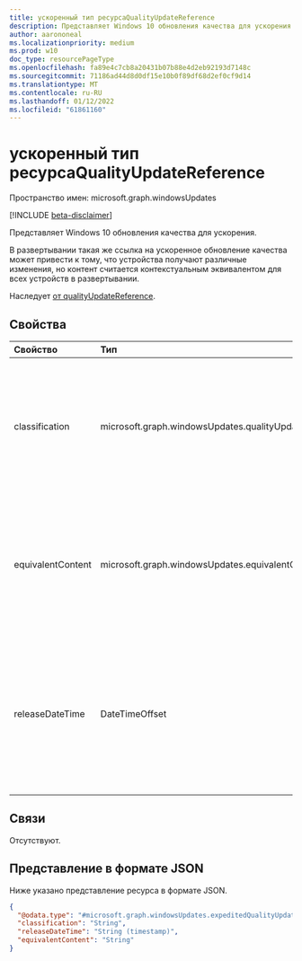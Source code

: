 ```yaml
---
title: ускоренный тип ресурсаQualityUpdateReference
description: Представляет Windows 10 обновления качества для ускорения.
author: aarononeal
ms.localizationpriority: medium
ms.prod: w10
doc_type: resourcePageType
ms.openlocfilehash: fa89e4c7cb8a20431b07b88e4d2eb92193d7148c
ms.sourcegitcommit: 71186ad44d8d0df15e10b0f89df68d2ef0cf9d14
ms.translationtype: MT
ms.contentlocale: ru-RU
ms.lasthandoff: 01/12/2022
ms.locfileid: "61861160"
---
```

# <a name="expeditedqualityupdatereference-resource-type"></a>ускоренный тип ресурсаQualityUpdateReference

Пространство имен: microsoft.graph.windowsUpdates

[!INCLUDE [beta-disclaimer](../../includes/beta-disclaimer.md)]

Представляет Windows 10 обновления качества для ускорения.

В развертывании такая же ссылка на ускоренное обновление качества может привести к тому, что устройства получают различные изменения, но контент считается контекстуальным эквивалентом для всех устройств в развертывании.

Наследует [от qualityUpdateReference](../resources/windowsupdates-qualityupdatereference.md).

## <a name="properties"></a>Свойства
|Свойство|Тип|Описание|
|:---|:---|:---|
|classification|microsoft.graph.windowsUpdates.qualityUpdateClassification|Указывает классификацию указанного контента. Поддерживает подмножество значений **для qualityUpdateClassification.** Значение по умолчанию — `security`. Возможные значения: `security`, `unknownFutureValue`. Наследуется [от qualityUpdateReference](../resources/windowsupdates-qualityupdatereference.md).|
|equivalentContent|microsoft.graph.windowsUpdates.equivalentContentOption|Указывает другое содержимое, которое следует считать эквивалентным. Поддерживает подмножество значений **для equivalentContentOption**. Значение по умолчанию — `latestSecurity`. Возможные значения: `latestSecurity`, `unknownFutureValue`.|
|releaseDateTime|DateTimeOffset|Указывает обновление качества с указанной классификацией **на** дату публикации (то есть последнее обновление, опубликованное в указанную дату). Все устройства с обновлением, которое было опубликовано до **выпускаDateTime,** получат ускоренное обновление качества. Наследуется [от qualityUpdateReference](../resources/windowsupdates-qualityupdatereference.md).|

## <a name="relationships"></a>Связи
Отсутствуют.

## <a name="json-representation"></a>Представление в формате JSON
Ниже указано представление ресурса в формате JSON.
<!-- {
  "blockType": "resource",
  "@odata.type": "microsoft.graph.windowsUpdates.expeditedQualityUpdateReference"
}
-->
``` json
{
  "@odata.type": "#microsoft.graph.windowsUpdates.expeditedQualityUpdateReference",
  "classification": "String",
  "releaseDateTime": "String (timestamp)",
  "equivalentContent": "String"
}
```

